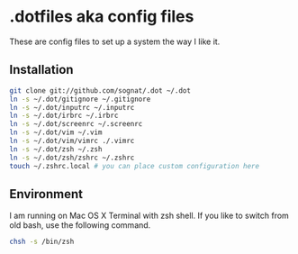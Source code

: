 .dotfiles aka config files
==========================

These are config files to set up a system the way I like it.

Installation
------------

```bash
git clone git://github.com/sognat/.dot ~/.dot
ln -s ~/.dot/gitignore ~/.gitignore
ln -s ~/.dot/inputrc ~/.inputrc
ln -s ~/.dot/irbrc ~/.irbrc
ln -s ~/.dot/screenrc ~/.screenrc
ln -s ~/.dot/vim ~/.vim
ln -s ~/.dot/vim/vimrc ./.vimrc
ln -s ~/.dot/zsh ~/.zsh
ln -s ~/.dot/zsh/zshrc ~/.zshrc
touch ~/.zshrc.local # you can place custom configuration here
```

Environment
-----------

I am running on Mac OS X Terminal with zsh shell. If you like to switch
from old bash, use the following command.

```bash
chsh -s /bin/zsh
```